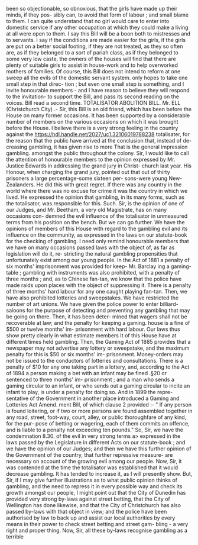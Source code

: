 been so objectionable, so obnoxious, that the girls have made up their minds, if they pos- sibly can, to avoid that form of labour ; and small blame to them. I can quite understand that no girl would care to enter into domestic service if any other occupation at which they could make a living at all were open to them. I say this Bill will be a boon both to mistresses and to servants. I say if the conditions are made easier for the girls, if the girls are put on a better social footing, if they are not treated, as they so often are, as if they belonged to a sort of pariah class, as if they belonged to some very low caste, the owners of the houses will find that there are plenty of suitable girls to assist in house-work and to help overworked mothers of families. Of course, this Bill does not intend to reform at one sweep all the evils of the domestic servant system. only hopes to take one small step in that direc- tion ; but even one small step is something, and I invite honourable members - and I have reason to believe they will respond to the invitation- to support the Bill, and pass its second reading on the voices. Bill read a second time. TOTALISATOR ABOLITION BILL. Mr. ELL (Christchurch City) .- Sir, this Bill is an old friend, which has been before the House on many former occasions. It has been supported by a considerable number of members on the various occasions on which it was brought before the House. I believe there is a very strong feeling in the country against the https://hdl.handle.net/2027/uc1.32106019788238 totalisater, for the reason that the public have arrived at the conclusion that, instead of de- creasing gambling, it has given rise to more That is the general impression gambling. amongst the public throughout the colony. Sir, I would like to call the attention of honourable members to the opinion expressed by Mr. Justice Edwards in addressing the grand jury in Christ- church last year. His Honour, when charging the grand jury, pointed out that out of thirty prisoners a large percentage-some sixteen per- sons-were young New-Zealanders. He did this with great regret. If there was any country in the world where there was no excuse for crime it was the country in which we lived. He expressed the opinion that gambling, in its many forms, such as the totalisator, was responsible for this. Such. Sir, is the opinion of one of our Judges, and Mr. Beetham, a very old Magistrate, has on many occasions con- demned the evil influence of the totalisator in unmeasured terms from his position on the bench. But we can go further. We have the opinions of members of this House with regard to the gambling evil and its influence on the community, as expressed in the laws on our statute-book for the checking of gambling. I need only remind honourable members that we have on many occasions passed laws with the object of, as far as legislation will do it, re- stricting the natural gambling propensities that unfortunately exist among our young people. In the Act of 1881 a penalty of six months' imprisonment was provided for keep- Mr. Barclay ing a gaming-table ; gambling with instruments was also prohibited, with a penalty of three months ; and, as to Chinese fan-tan, we know that the police have made raids upon places with the object of suppressing it. There is a penalty of three months' hard labour for any one caught playing fan-tan. Then, we have also prohibited lotteries and sweepstakes. We have restricted the number of art unions. We have given the police power to enter billiard-saloons for the purpose of detecting and preventing any gambling that may be going on there. Then, it has been deter- mined that wagers shall not be recoverable at law; and the penalty for keeping a gaming. house is a fine of $500 or twelve months' im- prisonment with hard labour. Our laws thus show pretty clearly in what estimate members It of this House have at different times held gambling. Then, the Gaming Act of 1885 provides that a newspaper may not advertise any lottery or sweepstake, and the maximum penalty for this is $50 or six months' im- prisonment. Money-orders may not be issued to the conductors of lotteries and consultations. There is a penalty of $10 for any one taking part in a lottery, and, according to the Act of 1894 a person making a bet with an infant may be fined .§20 or sentenced to three months' im- prisonment ; and a man who sends a gaming circular to an infant, or who sends out a gaming circular to incite an infant to play, is under a penalty for doing so. And in 1899 the repre- sentative of the Government in another place introduced a Gaming and Lotteries Act Amend. ment Bill, of which clause 2 provided :- " If any person is found loitering, or if two or more persons are found assembled together in any road, street, foot-way, court, alley, or public thoroughfare of any kind, for the pur- pose of betting or wagering, each of them commits an offence, and is liable to a penalty not exceeding ten pounds." So, Sir, we have the condemnation 8.30. of the evil in very strong terms a> expressed in the laws passed by the Legislature in different Acts on our statute-book ; and we have the opinion of our Judges; and then we have this further opinion of the Government of the country, that further repressive measure- are necessary on account of the growing evil among our people. Now, Sir, it was contended at the time the totalisator was established that it would decrease gambling. It has tended to increase it, as I will presently show. But, Sir, if I may give further illustrations as to what public opinion thinks of gambling, and the need to repress it in every possible way and check its growth amongst our people, I might point out that the City of Dunedin has provided very strong by-laws against street betting, that the City of Wellington has done likewise, and that the City of Christchurch has also passed by-laws with that object in view; and the police have been authorised by law to back up and assist our local authorities by every means in their power to check street betting and street gam- bling - a very right and proper thing. Now, Sir, all these by-laws recognise gambling as a terrible 